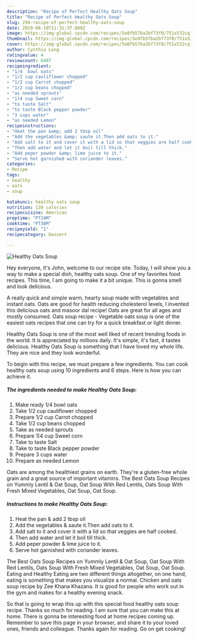 ```yaml
---
description: "Recipe of Perfect Healthy Oats Soup"
title: "Recipe of Perfect Healthy Oats Soup"
slug: 294-recipe-of-perfect-healthy-oats-soup
date: 2020-06-10T11:31:37.680Z
image: https://img-global.cpcdn.com/recipes/5e8fb57ba2bf73f0/751x532cq70/healthy-oats-soup-recipe-main-photo.jpg
thumbnail: https://img-global.cpcdn.com/recipes/5e8fb57ba2bf73f0/751x532cq70/healthy-oats-soup-recipe-main-photo.jpg
cover: https://img-global.cpcdn.com/recipes/5e8fb57ba2bf73f0/751x532cq70/healthy-oats-soup-recipe-main-photo.jpg
author: Cynthia Long
ratingvalue: 4
reviewcount: 6407
recipeingredient:
- "1/4  bowl oats"
- "1/2 cup cauliflower chopped"
- "1/2 cup Carrot chopped"
- "1/2 cup beans chopped"
- "as needed sprouts"
- "1)4 cup Sweet corn"
- "to taste Salt"
- "to taste Black pepper powder"
- "3 cups water"
- "as needed Lemon"
recipeinstructions:
- "Heat the pan &amp; add 2 tbsp oil"
- "Add the vegetables &amp; saute it.Then add oats to it."
- "Add salt to it and cover it with a lid so that veggies are half cooked."
- "Then add water and let it boil till thick."
- "Add peper powder &amp; lime juice to it."
- "Serve hot garnished with coriander leaves."
categories:
- Recipe
tags:
- healthy
- oats
- soup

katakunci: healthy oats soup 
nutrition: 139 calories
recipecuisine: American
preptime: "PT24M"
cooktime: "PT30M"
recipeyield: "1"
recipecategory: Dessert

---
```



![Healthy Oats Soup](https://img-global.cpcdn.com/recipes/5e8fb57ba2bf73f0/751x532cq70/healthy-oats-soup-recipe-main-photo.jpg)

Hey everyone, it's John, welcome to our recipe site. Today, I will show you a way to make a special dish, healthy oats soup. One of my favorites food recipes. This time, I am going to make it a bit unique. This is gonna smell and look delicious.

A really quick and simple warm, hearty soup made with vegetables and instant oats. Oats are good for health reducing cholesterol levels, I invented this delicious oats and masoor dal recipe! Oats are great for all ages and mostly consumed. Oats soup recipe - Vegetable oats soup is one of the easiest oats recipes that one can try for a quick breakfast or light dinner.

Healthy Oats Soup is one of the most well liked of recent trending foods in the world. It is appreciated by millions daily. It's simple, it's fast, it tastes delicious. Healthy Oats Soup is something that I have loved my whole life. They are nice and they look wonderful.


To begin with this recipe, we must prepare a few ingredients. You can cook healthy oats soup using 10 ingredients and 6 steps. Here is how you can achieve it.

<!--inarticleads1-->

##### The ingredients needed to make Healthy Oats Soup:

1. Make ready 1/4  bowl oats
1. Take 1/2 cup cauliflower chopped
1. Prepare 1/2 cup Carrot chopped
1. Take 1/2 cup beans chopped
1. Take as needed sprouts
1. Prepare 1)4 cup Sweet corn
1. Take to taste Salt
1. Take to taste Black pepper powder
1. Prepare 3 cups water
1. Prepare as needed Lemon


Oats are among the healthiest grains on earth. They&#39;re a gluten-free whole grain and a great source of important vitamins. The Best Oats Soup Recipes on Yummly Lentil &amp; Oat Soup, Oat Soup With Red Lentils, Oats Soup With Fresh Mixed Vegetables, Oat Soup, Oat Soup. 

<!--inarticleads2-->

##### Instructions to make Healthy Oats Soup:

1. Heat the pan &amp; add 2 tbsp oil
1. Add the vegetables &amp; saute it.Then add oats to it.
1. Add salt to it and cover it with a lid so that veggies are half cooked.
1. Then add water and let it boil till thick.
1. Add peper powder &amp; lime juice to it.
1. Serve hot garnished with coriander leaves.


The Best Oats Soup Recipes on Yummly Lentil &amp; Oat Soup, Oat Soup With Red Lentils, Oats Soup With Fresh Mixed Vegetables, Oat Soup, Oat Soup. Eating and Healthy Eating are two different things altogether, on one hand, eating is something that makes you visualize a normal. Chicken and oats soup recipe by Zee Khana Khazana. It is good for people who work out in the gym and makes for a healthy evening snack. 

So that is going to wrap this up with this special food healthy oats soup recipe. Thanks so much for reading. I am sure that you can make this at home. There is gonna be interesting food at home recipes coming up. Remember to save this page in your browser, and share it to your loved ones, friends and colleague. Thanks again for reading. Go on get cooking!
